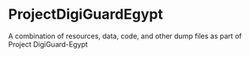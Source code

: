 # ProjectDigiGuardEgypt
A combination of resources, data, code, and other dump files as part of Project DigiGuard-Egypt
